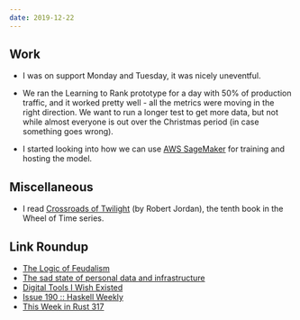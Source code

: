 ```yaml
---
date: 2019-12-22
---
```


## Work

- I was on support Monday and Tuesday, it was nicely uneventful.

- We ran the Learning to Rank prototype for a day with 50% of
  production traffic, and it worked pretty well - all the metrics were
  moving in the right direction.  We want to run a longer test to get
  more data, but not while almost everyone is out over the Christmas
  period (in case something goes wrong).

- I started looking into how we can use [AWS SageMaker][] for training
  and hosting the model.

[AWS SageMaker]: https://aws.amazon.com/sagemaker/

## Miscellaneous

- I read [Crossroads of Twilight][] (by Robert Jordan), the tenth book
  in the Wheel of Time series.

[Crossroads of Twilight]: https://en.wikipedia.org/wiki/Crossroads_of_Twilight

## Link Roundup

- [The Logic of Feudalism](https://gundobadgames.blogspot.com/2019/12/the-logic-of-feudalism.html)
- [The sad state of personal data and infrastructure](https://beepb00p.xyz/sad-infra.html)
- [Digital Tools I Wish Existed](https://jborichevskiy.com/posts/digital-tools/)
- [Issue 190 :: Haskell Weekly](https://haskellweekly.news/issue/190.html)
- [This Week in Rust 317](https://this-week-in-rust.org/blog/2019/12/17/this-week-in-rust-317/)
